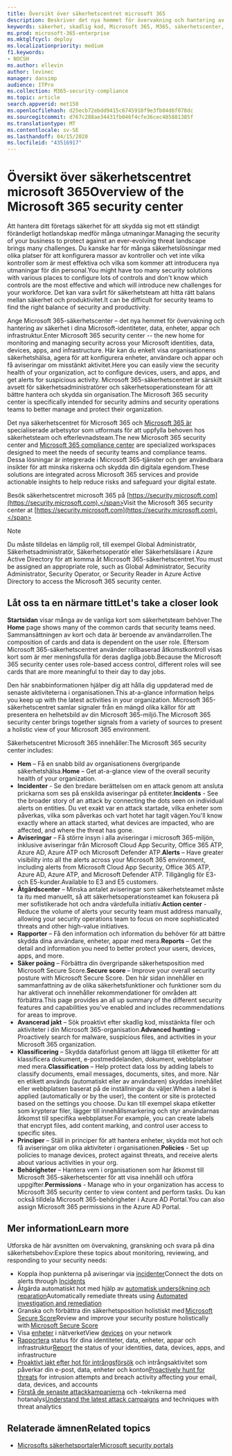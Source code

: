 ```yaml
---
title: Översikt över säkerhetscentret microsoft 365
description: Beskriver det nya hemmet för övervakning och hantering av säkerhet i dina Microsoft-identiteter, data, enheter och appar.
keywords: säkerhet, skadlig kod, Microsoft 365, M365, säkerhetscenter, övervaka, rapportera, identiteter, data, enheter, appar
ms.prod: microsoft-365-enterprise
ms.mktglfcycl: deploy
ms.localizationpriority: medium
f1.keywords:
- NOCSH
ms.author: ellevin
author: levinec
manager: dansimp
audience: ITPro
ms.collection: M365-security-compliance
ms.topic: article
search.appverid: met150
ms.openlocfilehash: d25ecb72ebdd9415c6745910f9e3fb04d6f078dc
ms.sourcegitcommit: d767c288ae34431fb046f4cfe36cec485881385f
ms.translationtype: MT
ms.contentlocale: sv-SE
ms.lasthandoff: 04/15/2020
ms.locfileid: "43516917"
---
```

# <a name="overview-of-the-microsoft-365-security-center"></a><span data-ttu-id="c9fe6-104">Översikt över säkerhetscentret microsoft 365</span><span class="sxs-lookup"><span data-stu-id="c9fe6-104">Overview of the Microsoft 365 security center</span></span>

<span data-ttu-id="c9fe6-105">Att hantera ditt företags säkerhet för att skydda sig mot ett ständigt föränderligt hotlandskap medför många utmaningar.</span><span class="sxs-lookup"><span data-stu-id="c9fe6-105">Managing the security of your business to protect against an ever-evolving threat landscape brings many challenges.</span></span> <span data-ttu-id="c9fe6-106">Du kanske har för många säkerhetslösningar med olika platser för att konfigurera massor av kontroller och vet inte vilka kontroller som är mest effektiva och vilka som kommer att introducera nya utmaningar för din personal.</span><span class="sxs-lookup"><span data-stu-id="c9fe6-106">You might have too many security solutions with various places to configure lots of controls and don't know which controls are the most effective and which will introduce new challenges for your workforce.</span></span> <span data-ttu-id="c9fe6-107">Det kan vara svårt för säkerhetsteam att hitta rätt balans mellan säkerhet och produktivitet.</span><span class="sxs-lookup"><span data-stu-id="c9fe6-107">It can be difficult for security teams to find the right balance of security and productivity.</span></span>

<span data-ttu-id="c9fe6-108">Ange Microsoft 365-säkerhetscenter – det nya hemmet för övervakning och hantering av säkerhet i dina Microsoft-identiteter, data, enheter, appar och infrastruktur.</span><span class="sxs-lookup"><span data-stu-id="c9fe6-108">Enter Microsoft 365 security center -- the new home for monitoring and managing security across your Microsoft identities, data, devices, apps, and infrastructure.</span></span> <span data-ttu-id="c9fe6-109">Här kan du enkelt visa organisationens säkerhetshälsa, agera för att konfigurera enheter, användare och appar och få aviseringar om misstänkt aktivitet.</span><span class="sxs-lookup"><span data-stu-id="c9fe6-109">Here you can easily view the security health of your organization, act to configure devices, users, and apps, and get alerts for suspicious activity.</span></span> <span data-ttu-id="c9fe6-110">Microsoft 365-säkerhetscentret är särskilt avsett för säkerhetsadministratörer och säkerhetsoperationsteam för att bättre hantera och skydda sin organisation.</span><span class="sxs-lookup"><span data-stu-id="c9fe6-110">The Microsoft 365 security center is specifically intended for security admins and security operations teams to better manage and protect their organization.</span></span>

<span data-ttu-id="c9fe6-111">Det nya säkerhetscentret för Microsoft 365 och [Microsoft 365 är](https://docs.microsoft.com/microsoft-365/compliance/microsoft-365-compliance-center) specialiserade arbetsytor som utformats för att uppfylla behoven hos säkerhetsteam och efterlevnadsteam.</span><span class="sxs-lookup"><span data-stu-id="c9fe6-111">The new Microsoft 365 security center and [Microsoft 365 compliance center](https://docs.microsoft.com/microsoft-365/compliance/microsoft-365-compliance-center) are specialized workspaces designed to meet the needs of security teams and compliance teams.</span></span> <span data-ttu-id="c9fe6-112">Dessa lösningar är integrerade i Microsoft 365-tjänster och ger användbara insikter för att minska riskerna och skydda din digitala egendom.</span><span class="sxs-lookup"><span data-stu-id="c9fe6-112">These solutions are integrated across Microsoft 365 services and provide actionable insights to help reduce risks and safeguard your digital estate.</span></span>

<span data-ttu-id="c9fe6-113">Besök säkerhetscentret microsoft 365 på [https://security.microsoft.com](https://security.microsoft.com).</span><span class="sxs-lookup"><span data-stu-id="c9fe6-113">Visit the Microsoft 365 security center at [https://security.microsoft.com](https://security.microsoft.com).</span></span> 

> [!NOTE]
> <span data-ttu-id="c9fe6-114">Du måste tilldelas en lämplig roll, till exempel Global Administratör, Säkerhetsadministratör, Säkerhetsoperatör eller Säkerhetsläsare i Azure Active Directory för att komma åt Microsoft 365-säkerhetscentret.</span><span class="sxs-lookup"><span data-stu-id="c9fe6-114">You must be assigned an appropriate role, such as Global Administrator, Security Administrator, Security Operator, or Security Reader in Azure Active Directory to access the Microsoft 365 security center.</span></span>


## <a name="lets-take-a-closer-look"></a><span data-ttu-id="c9fe6-115">Låt oss ta en närmare titt</span><span class="sxs-lookup"><span data-stu-id="c9fe6-115">Let's take a closer look</span></span>

<span data-ttu-id="c9fe6-116">**Startsidan** visar många av de vanliga kort som säkerhetsteam behöver.</span><span class="sxs-lookup"><span data-stu-id="c9fe6-116">The **Home** page shows many of the common cards that security teams need.</span></span> <span data-ttu-id="c9fe6-117">Sammansättningen av kort och data är beroende av användarrollen.</span><span class="sxs-lookup"><span data-stu-id="c9fe6-117">The composition of cards and data is dependent on the user role.</span></span> <span data-ttu-id="c9fe6-118">Eftersom Microsoft 365-säkerhetscentret använder rollbaserad åtkomstkontroll visas kort som är mer meningsfulla för deras dagliga jobb.</span><span class="sxs-lookup"><span data-stu-id="c9fe6-118">Because the Microsoft 365 security center uses role-based access control, different roles will see cards that are more meaningful to their day to day jobs.</span></span>  

<span data-ttu-id="c9fe6-119">Den här snabbinformationen hjälper dig att hålla dig uppdaterad med de senaste aktiviteterna i organisationen.</span><span class="sxs-lookup"><span data-stu-id="c9fe6-119">This at-a-glance information helps you keep up with the latest activities in your organization.</span></span> <span data-ttu-id="c9fe6-120">Microsoft 365-säkerhetscentret samlar signaler från en mängd olika källor för att presentera en helhetsbild av din Microsoft 365-miljö.</span><span class="sxs-lookup"><span data-stu-id="c9fe6-120">The Microsoft 365 security center brings together signals from a variety of sources to present a holistic view of your Microsoft 365 environment.</span></span>

<span data-ttu-id="c9fe6-121">Säkerhetscentret Microsoft 365 innehåller:</span><span class="sxs-lookup"><span data-stu-id="c9fe6-121">The Microsoft 365 security center includes:</span></span>

* <span data-ttu-id="c9fe6-122">**Hem** – Få en snabb bild av organisationens övergripande säkerhetshälsa.</span><span class="sxs-lookup"><span data-stu-id="c9fe6-122">**Home** – Get at-a-glance view of the overall security health of your organization.</span></span>
* <span data-ttu-id="c9fe6-123">**Incidenter** - Se den bredare berättelsen om en attack genom att ansluta prickarna som ses på enskilda aviseringar på entiteter.</span><span class="sxs-lookup"><span data-stu-id="c9fe6-123">**Incidents** - See the broader story of an attack by connecting the dots seen on individual alerts on entities.</span></span> <span data-ttu-id="c9fe6-124">Du vet exakt var en attack startade, vilka enheter som påverkas, vilka som påverkas och vart hotet har tagit vägen.</span><span class="sxs-lookup"><span data-stu-id="c9fe6-124">You'll know exactly where an attack started, what devices are impacted, who are affected, and where the threat has gone.</span></span>
* <span data-ttu-id="c9fe6-125">**Aviseringar** – Få större insyn i alla aviseringar i microsoft 365-miljön, inklusive aviseringar från Microsoft Cloud App Security, Office 365 ATP, Azure AD, Azure ATP och Microsoft Defender ATP.</span><span class="sxs-lookup"><span data-stu-id="c9fe6-125">**Alerts** – Have greater visibility into all the alerts across your Microsoft 365 environment, including alerts from Microsoft Cloud App Security, Office 365 ATP, Azure AD, Azure ATP, and Microsoft Defender ATP.</span></span> <span data-ttu-id="c9fe6-126">Tillgänglig för E3- och E5-kunder.</span><span class="sxs-lookup"><span data-stu-id="c9fe6-126">Available to E3 and E5 customers.</span></span>  
* <span data-ttu-id="c9fe6-127">**Åtgärdscenter** – Minska antalet aviseringar som säkerhetsteamet måste ta itu med manuellt, så att säkerhetsoperationsteamet kan fokusera på mer sofistikerade hot och andra värdefulla initiativ.</span><span class="sxs-lookup"><span data-stu-id="c9fe6-127">**Action center** - Reduce the volume of alerts your security team must address manually, allowing your security operations team to focus on more sophisticated threats and other high-value initiatives.</span></span>
* <span data-ttu-id="c9fe6-128">**Rapporter** – Få den information och information du behöver för att bättre skydda dina användare, enheter, appar med mera.</span><span class="sxs-lookup"><span data-stu-id="c9fe6-128">**Reports** – Get the detail and information you need to better protect your users, devices, apps, and more.</span></span>
* <span data-ttu-id="c9fe6-129">**Säker poäng** – Förbättra din övergripande säkerhetsposition med Microsoft Secure Score.</span><span class="sxs-lookup"><span data-stu-id="c9fe6-129">**Secure score** – Improve your overall security posture with Microsoft Secure Score.</span></span> <span data-ttu-id="c9fe6-130">Den här sidan innehåller en sammanfattning av de olika säkerhetsfunktioner och funktioner som du har aktiverat och innehåller rekommendationer för områden att förbättra.</span><span class="sxs-lookup"><span data-stu-id="c9fe6-130">This page provides an all up summary of the different security features and capabilities you've enabled and includes recommendations for areas to improve.</span></span>
* <span data-ttu-id="c9fe6-131">**Avancerad jakt** – Sök proaktivt efter skadlig kod, misstänkta filer och aktiviteter i din Microsoft 365-organisation.</span><span class="sxs-lookup"><span data-stu-id="c9fe6-131">**Advanced hunting** – Proactively search for malware, suspicious files, and activities in your Microsoft 365 organization.</span></span>
* <span data-ttu-id="c9fe6-132">**Klassificering** – Skydda dataförlust genom att lägga till etiketter för att klassificera dokument, e-postmeddelanden, dokument, webbplatser med mera.</span><span class="sxs-lookup"><span data-stu-id="c9fe6-132">**Classification** – Help protect data loss by adding labels to classify documents, email messages, documents, sites, and more.</span></span> <span data-ttu-id="c9fe6-133">När en etikett används (automatiskt eller av användaren) skyddas innehållet eller webbplatsen baserat på de inställningar du väljer.</span><span class="sxs-lookup"><span data-stu-id="c9fe6-133">When a label is applied (automatically or by the user), the content or site is protected based on the settings you choose.</span></span> <span data-ttu-id="c9fe6-134">Du kan till exempel skapa etiketter som krypterar filer, lägger till innehållsmarkering och styr användarnas åtkomst till specifika webbplatser.</span><span class="sxs-lookup"><span data-stu-id="c9fe6-134">For example, you can create labels that encrypt files, add content marking, and control user access to specific sites.</span></span>
* <span data-ttu-id="c9fe6-135">**Principer** – Ställ in principer för att hantera enheter, skydda mot hot och få aviseringar om olika aktiviteter i organisationen.</span><span class="sxs-lookup"><span data-stu-id="c9fe6-135">**Policies** - Set up policies to manage devices, protect against threats, and receive alerts about various activities in your org.</span></span>
* <span data-ttu-id="c9fe6-136">**Behörigheter** – Hantera vem i organisationen som har åtkomst till Microsoft 365-säkerhetscenter för att visa innehåll och utföra uppgifter.</span><span class="sxs-lookup"><span data-stu-id="c9fe6-136">**Permissions** - Manage who in your organization has access to Microsoft 365 security center to view content and perform tasks.</span></span> <span data-ttu-id="c9fe6-137">Du kan också tilldela Microsoft 365-behörigheter i Azure AD Portal.</span><span class="sxs-lookup"><span data-stu-id="c9fe6-137">You can also assign Microsoft 365 permissions in the Azure AD Portal.</span></span>

## <a name="learn-more"></a><span data-ttu-id="c9fe6-138">Mer information</span><span class="sxs-lookup"><span data-stu-id="c9fe6-138">Learn more</span></span> 

<span data-ttu-id="c9fe6-139">Utforska de här avsnitten om övervakning, granskning och svara på dina säkerhetsbehov:</span><span class="sxs-lookup"><span data-stu-id="c9fe6-139">Explore these topics about monitoring, reviewing, and responding to your security needs:</span></span>
- <span data-ttu-id="c9fe6-140">Koppla ihop punkterna på aviseringar via [incidenter](incident-queue.md)</span><span class="sxs-lookup"><span data-stu-id="c9fe6-140">Connect the dots on alerts through [Incidents](incident-queue.md)</span></span>
- <span data-ttu-id="c9fe6-141">Åtgärda automatiskt hot med hjälp av [automatisk undersökning och reparation](mtp-autoir.md)</span><span class="sxs-lookup"><span data-stu-id="c9fe6-141">Automatically remediate threats using [Automated investigation and remediation](mtp-autoir.md)</span></span>
- <span data-ttu-id="c9fe6-142">Granska och förbättra din säkerhetsposition holistiskt med [Microsoft Secure Score](microsoft-secure-score.md)</span><span class="sxs-lookup"><span data-stu-id="c9fe6-142">Review and improve your security posture holistically with [Microsoft Secure Score](microsoft-secure-score.md)</span></span>
- <span data-ttu-id="c9fe6-143">Visa [enheter](device-profile.md) i nätverket</span><span class="sxs-lookup"><span data-stu-id="c9fe6-143">View [devices](device-profile.md) on your network</span></span>
- <span data-ttu-id="c9fe6-144">[Rapportera](monitoring-and-reporting.md) status för dina identiteter, data, enheter, appar och infrastruktur</span><span class="sxs-lookup"><span data-stu-id="c9fe6-144">[Report](monitoring-and-reporting.md) the status of your identities, data, devices, apps, and infrastructure</span></span>
- <span data-ttu-id="c9fe6-145">[Proaktivt jakt efter hot för intrångsförsök](advanced-hunting-overview.md) och intrångsaktivitet som påverkar din e-post, data, enheter och konton</span><span class="sxs-lookup"><span data-stu-id="c9fe6-145">[Proactively hunt for threats](advanced-hunting-overview.md) for intrusion attempts and breach activity affecting your email, data, devices, and accounts</span></span>
- <span data-ttu-id="c9fe6-146">[Förstå de senaste attackkampanjerna](latest-attack-campaigns.md) och -teknikerna med hotanalys</span><span class="sxs-lookup"><span data-stu-id="c9fe6-146">[Understand the latest attack campaigns](latest-attack-campaigns.md) and techniques with threat analytics</span></span>

## <a name="related-topics"></a><span data-ttu-id="c9fe6-147">Relaterade ämnen</span><span class="sxs-lookup"><span data-stu-id="c9fe6-147">Related topics</span></span>
- [<span data-ttu-id="c9fe6-148">Microsofts säkerhetsportaler</span><span class="sxs-lookup"><span data-stu-id="c9fe6-148">Microsoft security portals</span></span>](portals.md)

